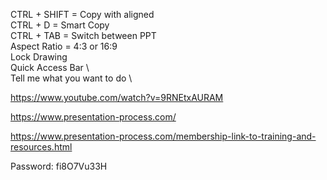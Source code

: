 
CTRL + SHIFT 		= Copy with aligned \
CTRL + D			  = Smart Copy \
CTRL + TAB			= Switch between PPT \
Aspect Ratio		= 4:3 or 16:9 \
Lock Drawing	\
Quick Access Bar \		
Tell me what you want to do \

https://www.youtube.com/watch?v=9RNEtxAURAM

https://www.presentation-process.com/ 

https://www.presentation-process.com/membership-link-to-training-and-resources.html

  Password: fi8O7Vu33H  

